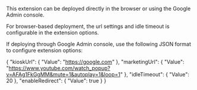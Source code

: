 This extension can be deployed directly in the browser or using the Google Admin console.

For browser-based deployment, the url settings and idle timeout is configurable in the extension options.

If deploying through Google Admin console, use the following JSON format to configure extension options:

{
  "kioskUrl": {
    "Value": "https://google.com"
  },
  "marketingUrl": {
    "Value": "https://www.youtube.com/watch_popup?v=AFAg1FkGgMM&mute=1&autoplay=1&loop=1"
  },
  "idleTimeout": {
    "Value": 20
  },
  "enableRedirect": {
    "Value": true
  }
}
